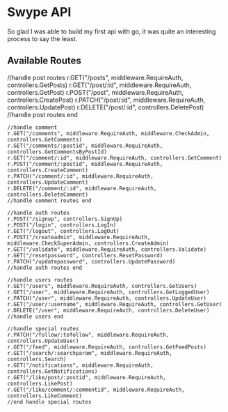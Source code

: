 # Swype API

So glad I was able to build my first api with go, it was quite an interesting process to say the least.

## Available Routes

//handle post routes
	r.GET("/posts", middleware.RequireAuth, controllers.GetPosts)
	r.GET("/post/:id", middleware.RequireAuth, controllers.GetPost)
	r.POST("/post", middleware.RequireAuth, controllers.CreatePost)
	r.PATCH("/post/:id", middleware.RequireAuth, controllers.UpdatePost)
	r.DELETE("/post/:id", controllers.DeletePost)
	//handle post routes end

	//handle comment 
	r.GET("/comments", middleware.RequireAuth, middleware.CheckAdmin, controllers.GetComments)
	r.GET("/comments/:postid", middleware.RequireAuth, controllers.GetCommentsByPostId)
	r.GET("/comment/:id", middleware.RequireAuth, controllers.GetComment)
	r.POST("/comment/:postid", middleware.RequireAuth, controllers.CreateComment)
	r.PATCH("/comment/:id", middleware.RequireAuth, controllers.UpdateComment)
	r.DELETE("/comment/:id", middleware.RequireAuth, controllers.DeleteComment)
	//handle comment routes end

	//handle auth routes
	r.POST("/signup", controllers.SignUp)
	r.POST("/login", controllers.LogIn)
	r.GET("/logout", controllers.LogOut)
	r.POST("/createadmin", middleware.RequireAuth, middleware.CheckSuperAdmin, controllers.CreateAdmin)
	r.GET("/validate", middleware.RequireAuth, controllers.Validate)
	r.GET("/resetpassword", controllers.ResetPassword)
	r.PATCH("/updatepassword", controllers.UpdatePassword)
	//handle auth routes end

	//handle users routes
	r.GET("/users", middleware.RequireAuth, controllers.GetUsers)
	r.GET("/user", middleware.RequireAuth, controllers.GetLoggedUser)
	r.PATCH("/user", middleware.RequireAuth, controllers.UpdateUser)
	r.GET("/user/:username", middleware.RequireAuth, controllers.GetUser)
	r.DELETE("/user", middleware.RequireAuth, controllers.DeleteUser)
	//handle users end
	
	//handle special routes
	r.PATCH("/follow/:tofollow", middleware.RequireAuth, controllers.UpdateUser)
	r.GET("/feed", middleware.RequireAuth, controllers.GetFeedPosts)
	r.GET("/search/:searchparam", middleware.RequireAuth, controllers.Search)
	r.GET("/notifications", middleware.RequireAuth, controllers.GetNotifications)
	r.GET("/like/post/:postid", middleware.RequireAuth, controllers.LikePost)
	r.GET("/like/comment/:commentid", middleware.RequireAuth, controllers.LikeComment)
	//end handle special routes
